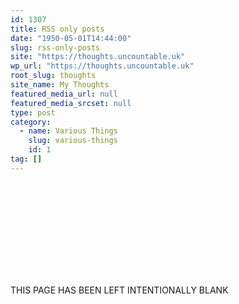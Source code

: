 ```yaml
---
id: 1307
title: RSS only posts
date: "1950-05-01T14:44:00"
slug: rss-only-posts
site: "https://thoughts.uncountable.uk"
wp_url: "https://thoughts.uncountable.uk"
root_slug: thoughts
site_name: My Thoughts
featured_media_url: null
featured_media_srcset: null
type: post
category:
  - name: Various Things
    slug: various-things
    id: 1
tag: []
---
```



<div style="height:150px" aria-hidden="true" class="wp-block-spacer"></div>



<p class="has-text-align-center" style="text-transform:uppercase">This page has been left intentionally blank</p>



<div style="height:150px" aria-hidden="true" class="wp-block-spacer"></div>
